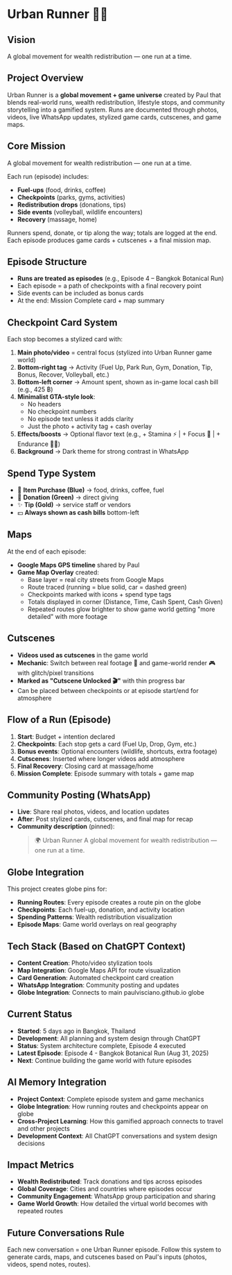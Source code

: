 # Urban Runner 🏃‍♂️

## Vision
A global movement for wealth redistribution — one run at a time.

## Project Overview
Urban Runner is a **global movement + game universe** created by Paul that blends real-world runs, wealth redistribution, lifestyle stops, and community storytelling into a gamified system. Runs are documented through photos, videos, live WhatsApp updates, stylized game cards, cutscenes, and game maps.

## Core Mission
A global movement for wealth redistribution — one run at a time.

Each run (episode) includes:
- **Fuel-ups** (food, drinks, coffee)
- **Checkpoints** (parks, gyms, activities)
- **Redistribution drops** (donations, tips)
- **Side events** (volleyball, wildlife encounters)
- **Recovery** (massage, home)

Runners spend, donate, or tip along the way; totals are logged at the end.
Each episode produces game cards + cutscenes + a final mission map.

## Episode Structure
- **Runs are treated as episodes** (e.g., Episode 4 – Bangkok Botanical Run)
- Each episode = a path of checkpoints with a final recovery point
- Side events can be included as bonus cards
- At the end: Mission Complete card + map summary

## Checkpoint Card System
Each stop becomes a stylized card with:

1. **Main photo/video** = central focus (stylized into Urban Runner game world)
2. **Bottom-right tag** → Activity (Fuel Up, Park Run, Gym, Donation, Tip, Bonus, Recover, Volleyball, etc.)
3. **Bottom-left corner** → Amount spent, shown as in-game local cash bill (e.g., 425 ฿)
4. **Minimalist GTA-style look**:
   - No headers
   - No checkpoint numbers
   - No episode text unless it adds clarity
   - Just the photo + activity tag + cash overlay
5. **Effects/boosts** → Optional flavor text (e.g., + Stamina ⚡ | + Focus 👀 | + Endurance 🏃‍♂️)
6. **Background** → Dark theme for strong contrast in WhatsApp

## Spend Type System
- 🛒 **Item Purchase (Blue)** → food, drinks, coffee, fuel
- 🤝 **Donation (Green)** → direct giving
- ✨ **Tip (Gold)** → service staff or vendors
- 💵 **Always shown as cash bills** bottom-left

## Maps
At the end of each episode:
- **Google Maps GPS timeline** shared by Paul
- **Game Map Overlay** created:
  - Base layer = real city streets from Google Maps
  - Route traced (running = blue solid, car = dashed green)
  - Checkpoints marked with icons + spend type tags
  - Totals displayed in corner (Distance, Time, Cash Spent, Cash Given)
  - Repeated routes glow brighter to show game world getting "more detailed" with more footage

## Cutscenes
- **Videos used as cutscenes** in the game world
- **Mechanic**: Switch between real footage 🎥 and game-world render 🎮 with glitch/pixel transitions
- **Marked as "Cutscene Unlocked 🎬"** with thin progress bar
- Can be placed between checkpoints or at episode start/end for atmosphere

## Flow of a Run (Episode)
1. **Start**: Budget + intention declared
2. **Checkpoints**: Each stop gets a card (Fuel Up, Drop, Gym, etc.)
3. **Bonus events**: Optional encounters (wildlife, shortcuts, extra footage)
4. **Cutscenes**: Inserted where longer videos add atmosphere
5. **Final Recovery**: Closing card at massage/home
6. **Mission Complete**: Episode summary with totals + game map

## Community Posting (WhatsApp)
- **Live**: Share real photos, videos, and location updates
- **After**: Post stylized cards, cutscenes, and final map for recap
- **Community description** (pinned):
  > 🌍 Urban Runner
  > A global movement for wealth redistribution — one run at a time.

## Globe Integration
This project creates globe pins for:
- **Running Routes**: Every episode creates a route pin on the globe
- **Checkpoints**: Each fuel-up, donation, and activity location
- **Spending Patterns**: Wealth redistribution visualization
- **Episode Maps**: Game world overlays on real geography

## Tech Stack (Based on ChatGPT Context)
- **Content Creation**: Photo/video stylization tools
- **Map Integration**: Google Maps API for route visualization
- **Card Generation**: Automated checkpoint card creation
- **WhatsApp Integration**: Community posting and updates
- **Globe Integration**: Connects to main paulvisciano.github.io globe

## Current Status
- **Started**: 5 days ago in Bangkok, Thailand
- **Development**: All planning and system design through ChatGPT
- **Status**: System architecture complete, Episode 4 executed
- **Latest Episode**: Episode 4 - Bangkok Botanical Run (Aug 31, 2025)
- **Next**: Continue building the game world with future episodes

## AI Memory Integration
- **Project Context**: Complete episode system and game mechanics
- **Globe Integration**: How running routes and checkpoints appear on globe
- **Cross-Project Learning**: How this gamified approach connects to travel and other projects
- **Development Context**: All ChatGPT conversations and system design decisions

## Impact Metrics
- **Wealth Redistributed**: Track donations and tips across episodes
- **Global Coverage**: Cities and countries where episodes occur
- **Community Engagement**: WhatsApp group participation and sharing
- **Game World Growth**: How detailed the virtual world becomes with repeated routes

## Future Conversations Rule
Each new conversation = one Urban Runner episode. Follow this system to generate cards, maps, and cutscenes based on Paul's inputs (photos, videos, spend notes, routes).
